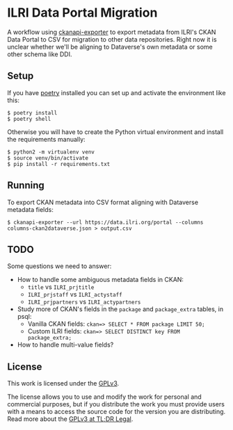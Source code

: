# ILRI Data Portal Migration
A workflow using [ckanapi-exporter](https://github.com/ckan/ckanapi-exporter) to export metadata from ILRI's CKAN Data Portal to CSV for migration to other data repositories. Right now it is unclear whether we'll be aligning to Dataverse's own metadata or some other schema like DDI.

## Setup
If you have [poetry](https://python-poetry.org/) installed you can set up and activate the environment like this:

```console
$ poetry install
$ poetry shell
```

Otherwise you will have to create the Python virtual environment and install the requirements manually:

```console
$ python2 -m virtualenv venv
$ source venv/bin/activate
$ pip install -r requirements.txt
```

## Running
To export CKAN metadata into CSV format aligning with Dataverse metadata fields:

```console
$ ckanapi-exporter --url https://data.ilri.org/portal --columns columns-ckan2dataverse.json > output.csv
```

## TODO
Some questions we need to answer:

- How to handle some ambiguous metadata fields in CKAN:
  - `title` vs `ILRI_prjtitle`
  - `ILRI_prjstaff` vs `ILRI_actystaff`
  - `ILRI_prjpartners` vs `ILRI_actypartners`
- Study more of CKAN's fields in the `package` and `package_extra` tables, in psql:
  - Vanilla CKAN fields: `ckan=> SELECT * FROM package LIMIT 50;`
  - Custom ILRI fields: `ckan=> SELECT DISTINCT key FROM package_extra;`
- How to handle multi-value fields?

## License
This work is licensed under the [GPLv3](https://www.gnu.org/licenses/gpl-3.0.en.html).

The license allows you to use and modify the work for personal and commercial purposes, but if you distribute the work you must provide users with a means to access the source code for the version you are distributing. Read more about the [GPLv3 at TL;DR Legal](https://tldrlegal.com/license/gnu-general-public-license-v3-(gpl-3)).
